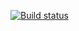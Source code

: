 [![Build status](https://ci.appveyor.com/api/projects/status/6byuu5463mncuwec?svg=true)](https://ci.appveyor.com/project/AlexandraPyaterikova/aqa-2-2)
